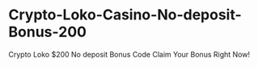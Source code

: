 # Crypto-Loko-Casino-No-deposit-Bonus-200
Crypto Loko $200 No deposit Bonus Code Claim Your Bonus Right Now!
